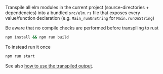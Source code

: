 Transpile all elm modules in the current project
(source-directories + dependencies)
into a bundled `src/elm.rs` file that exposes every value/function declaration
(e.g. `Main_runOnString` for `Main.runOnString`)

Be aware that no compile checks are performed before transpiling to rust


```bash
npm install && npm run build
```

To instead run it once

```bash
npm run start
```

See also [how to use the transpiled output](https://github.com/lue-bird/elm-syntax-to-rust/tree/main#how-do-i-use-the-transpiled-output).
